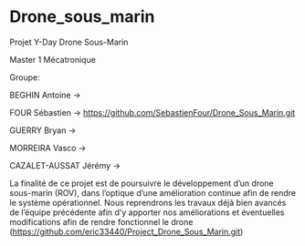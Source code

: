 # Drone_sous_marin
Projet Y-Day Drone Sous-Marin

Master 1 Mécatronique 

Groupe: 

BEGHIN Antoine ->

FOUR Sébastien -> https://github.com/SebastienFour/Drone_Sous_Marin.git

GUERRY Bryan -> 

MORREIRA Vasco -> 

CAZALET-AUSSAT Jérémy ->


La finalité de ce projet est de poursuivre le développement d’un drone sous-marin (ROV), dans l’optique d’une amélioration continue afin de rendre le système opérationnel. 
Nous reprendrons les travaux déjà bien avancés de l’équipe précédente afin d’y apporter nos améliorations et éventuelles modifications afin de rendre fonctionnel le drone (https://github.com/eric33440/Project_Drone_Sous_Marin.git)

